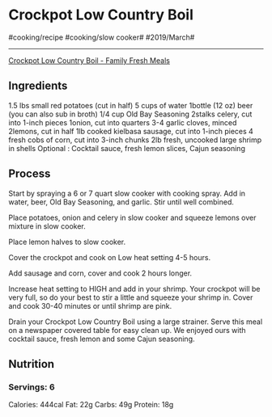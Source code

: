 # Crockpot Low Country Boil
#cooking/recipe #cooking/slow cooker# #2019/March#
- - - -
[Crockpot Low Country Boil - Family Fresh Meals](http://www.familyfreshmeals.com/2013/06/crockpot-low-country-boil.html)

## Ingredients
1.5 lbs small red potatoes (cut in half)
5 cups of water
1bottle (12 oz) beer (you can also sub in broth)
1/4 cup Old Bay Seasoning
2stalks celery, cut into 1-inch pieces
1onion, cut into quarters
3-4 garlic cloves, minced
2lemons, cut in half
1lb cooked kielbasa sausage, cut into 1-inch pieces
4 fresh cobs of corn, cut into 3-inch chunks
2lb fresh, uncooked large shrimp in shells
Optional : Cocktail sauce, fresh lemon slices, Cajun seasoning

## Process
Start by spraying a  6 or 7 quart slow cooker with cooking spray. Add in water, beer, Old Bay Seasoning, and garlic.  Stir until well combined.

Place potatoes, onion  and celery in slow cooker and squeeze lemons over mixture in slow cooker.

Place lemon halves to slow cooker.

Cover the crockpot and  cook on Low heat setting 4-5 hours.

Add sausage and corn, cover and cook 2 hours longer.

Increase heat setting to HIGH and add  in your shrimp. Your crockpot will be very full, so do your best to stir a little and squeeze your shrimp in. Cover and cook 30-40 minutes or until shrimp are pink.

Drain your Crockpot Low Country Boil using a large strainer. Serve this meal on a newspaper covered table for easy clean up. We enjoyed ours with cocktail sauce, fresh lemon and some Cajun seasoning.

## Nutrition
### Servings: 6
Calories: 444cal
Fat: 22g
Carbs: 49g
Protein: 18g